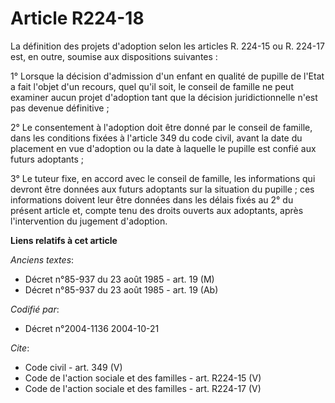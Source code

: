 # Article R224-18

La définition des projets d'adoption selon les articles R. 224-15 ou R. 224-17 est, en outre, soumise aux dispositions
suivantes : 

1° Lorsque la décision d'admission d'un enfant en qualité de pupille de l'Etat a fait l'objet d'un recours, quel qu'il soit,
le conseil de famille ne peut examiner aucun projet d'adoption tant que la décision juridictionnelle n'est pas devenue
définitive ; 

2° Le consentement à l'adoption doit être donné par le conseil de famille, dans les conditions fixées à l'article 349 du code
civil, avant la date du placement en vue d'adoption ou la date à laquelle le pupille est confié aux futurs adoptants ; 

3° Le tuteur fixe, en accord avec le conseil de famille, les informations qui devront être données aux futurs adoptants sur
la situation du pupille ; ces informations doivent leur être données dans les délais fixés au 2° du présent article et,
compte tenu des droits ouverts aux adoptants, après l'intervention du jugement d'adoption.

**Liens relatifs à cet article**

_Anciens textes_:

  - Décret n°85-937 du 23 août 1985 - art. 19 (M)
  - Décret n°85-937 du 23 août 1985 - art. 19 (Ab)

_Codifié par_:

  - Décret n°2004-1136 2004-10-21

_Cite_:

  - Code civil - art. 349 (V)
  - Code de l'action sociale et des familles - art. R224-15 (V)
  - Code de l'action sociale et des familles - art. R224-17 (V)
